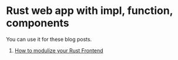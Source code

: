 # Rust web app with impl, function, components 

You can use it for these blog posts.

1. [How to modulize your Rust Frontend](https://www.steadylearner.com/blog/read/How-to-modulize-your-Rust-Frontend)

